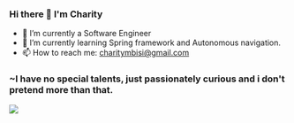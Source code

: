 
### Hi there 👋 I'm Charity

- 🔭 I’m currently a Software Engineer 
- 🌱 I’m currently learning Spring framework and Autonomous navigation.
- 📫 How to reach me: charitymbisi@gmail.com
### ~I have no special talents, just passionately curious and i don't pretend more than that.


<div align="left">

[![][banner-url]][repo-url]  



</div>


[panda]: https://user-images.githubusercontent.com/7276145/117089593-ec02d000-ad23-11eb-8019-80bd34eecaa3.gif
[repo-url]: https://github.com/charity1475
[banner-url]: https://user-images.githubusercontent.com/7276145/117090386-308f6b00-ad26-11eb-9763-2c0c3d47c5db.gif

